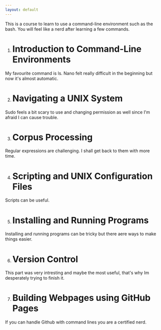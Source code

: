 ```yaml
---
layout: default
---
```


This is a course to learn to use a command-line environment such as the
bash. You will feel like a nerd after learning a few commands.

1. # Introduction to Command-Line Environments
My favourite command is ls. Nano felt really difficult in the beginning
but now it's almost automatic.

2. # Navigating a UNIX System
Sudo feels a bit scary to use and changing permission as well since I'm
afraid I can cause trouble.

3. # Corpus Processing
Regular expressions are challenging. I shall get back to them with more
time.

4. # Scripting and UNIX Configuration Files
Scripts can be useful.

5. # Installing and Running Programs
Installing and running programs can be tricky but there aere ways to
make things easier.

6. # Version Control
This part was very intresting and maybe the most useful, that's why Im
desperately trying to finish it.

7. # Building Webpages using GitHub Pages
If you can handle Github with command lines you are a certified nerd.

